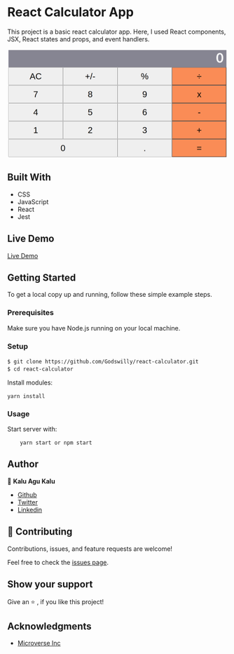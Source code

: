 # React Calculator App
This project is a basic react calculator app. Here, I used React components, JSX, React states and props, and event handlers.

![screenshot](Screenshot.png)

## Built With
- CSS
- JavaScript
- React
- Jest 

## Live Demo
[Live Demo](https://suspicious-swirles-6e2cf1.netlify.app/)

## Getting Started 
To get a local copy up and running, follow these simple example steps.

### Prerequisites

Make sure you have Node.js  running on your local machine.

### Setup

~~~bash
$ git clone https://github.com/Godswilly/react-calculator.git
$ cd react-calculator
~~~

Install modules:

```
yarn install
```

### Usage

Start server with:

```
    yarn start or npm start
```

## Author

👤 **Kalu Agu Kalu**

- [Github](https://github.com/Godswilly)
- [Twitter](https://twitter.com/KaluAguKalu17)
- [Linkedin](https://www.linkedin.com/in/kalu-agu-kalu/)

## 🤝 Contributing

Contributions, issues, and feature requests are welcome!

Feel free to check the [issues page](https://github.com/Godswilly/react-calculator/issues).

## Show your support

Give an ⭐️ , if you like this project!

## Acknowledgments
- [Microverse Inc](https://www.microverse.org/)